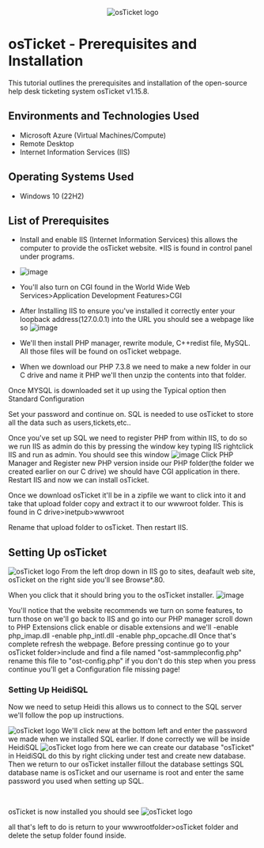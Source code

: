 <p align="center">
<img src="https://i.imgur.com/Clzj7Xs.png" alt="osTicket logo"/>
</p>

<h1>osTicket - Prerequisites and Installation</h1>
This tutorial outlines the prerequisites and installation of the open-source help desk ticketing system osTicket v1.15.8.<br />


<h2>Environments and Technologies Used</h2>

- Microsoft Azure (Virtual Machines/Compute)
- Remote Desktop
- Internet Information Services (IIS)

<h2>Operating Systems Used </h2>

- Windows 10</b> (22H2)

<h2>List of Prerequisites</h2>

- Install and enable IIS (Internet Information Services) this allows the computer to provide the osTicket website. *IIS is found in control panel under programs.
- ![image](https://github.com/IsaiahLawrence/osticket-prereqs/assets/152194351/1f2e2092-1793-4d90-93ac-e313bed86466)
- You'll also turn on CGI found in the World Wide Web Services>Application Development Features>CGI
- After Installing IIS to ensure you've installed it correctly enter your loopback address(127.0.0.1) into the URL you should see a webpage like so ![image](https://github.com/IsaiahLawrence/osticket-prereqs/assets/152194351/4a2ff9a8-9f73-4d6f-bf1b-8f213dbd423d) 

- We'll then install PHP manager, rewrite module, C++redist file, MySQL. All those files will be found on osTicket webpage.

- When we download our PHP 7.3.8 we need to make a new folder in our C drive and name it PHP we'll then unzip the contents into that folder.

<p> Once MYSQL is downloaded set it up using the Typical option then Standard Configuration

Set your password and continue on. SQL is needed to use osTicket to store all the data such as users,tickets,etc..

Once you've set up SQL we need to register PHP from within IIS, to do so we run IIS as admin do this by pressing the window key typing IIS rightclick IIS and run as admin. You should see this window ![image](https://github.com/IsaiahLawrence/osticket-prereqs/assets/152194351/502ee916-9afb-44eb-8454-702c75de4ea1) 
Click PHP Manager and Register new PHP version inside our PHP folder(the folder we created earlier on our C drive) we should have CGI application in there. Restart IIS and now we can install osTicket.

</p> Once we download osTicket it'll be in a zipfile we want to click into it and take that upload folder copy and extract it to our wwwroot folder. This is found in C drive>inetpub>wwwroot 
<p> Rename that upload folder to osTicket. Then restart IIS.</p> 

<h2>Setting Up osTicket</h2>
    
<p> <img src="https://i.imgur.com/Ov7Zjm4.png" alt="osTicket logo"/> 
From the left drop down in IIS go to sites, deafault web site, osTicket on the right side you'll see Browse*.80.
  
  When you click that it should bring you to the osTicket installer. ![image](https://github.com/IsaiahLawrence/osticket-prereqs/assets/152194351/03d0eb69-561f-48eb-8d7c-17cb47858555)
</p>

<p>  You'll notice that the website recommends we turn on some features, to turn those on we'll go back to IIS and go into our PHP manager scroll down to PHP Extensions click enable or disable extensions and we'll
  -enable php_imap.dll
  -enable php_intl.dll
  -enable php_opcache.dll
Once that's complete refresh the webpage. Before pressing continue go to your osTicket folder>include and find a file named "ost-sammpleconfig.php" rename this file to "ost-config.php" if you don't do this step when you press continue you'll get a Configuration file missing page! </p>

<h3>Setting Up HeidiSQL</h3>
<p>Now we need to setup Heidi this allows us to connect to the SQL server we'll follow the pop up instructions.  </p>
 
<p> <img src="https://i.imgur.com/4HTvC7V.png" alt="osTicket logo"/>  We'll click new at the bottom left and enter the password we made when we installed SQL earlier. If done correctly we will be inside HeidiSQL <img src="https://i.imgur.com/moeP6YX.png" alt="osTicket logo"/> 
from here we can create our database "osTicket" in HeidiSQL do this by right clicking under test and create new database. Then we return to our osTicket installer fillout the database settings SQL database name is osTicket and our username is root and enter the same password you used when setting up SQL.</p>
<br />
<p> osTicket is now installed you should see <img src="https://i.imgur.com/spCmrA1.png" alt="osTicket logo"/> 
    
all that's left to do is return to your wwwrootfolder>osTicket folder and delete the setup folder found inside.

</p>
<p>
<br />

<br />
